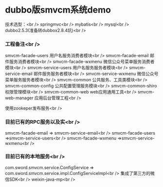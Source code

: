 # dubbo版smvcm系统demo
技术选型：<br /\>
springmvc<br /\>
mybatis<br /\>
mysql<br /\>
dubbo2.5.3(准备转dubbox2.8.4坑)<br /\>
### 工程备注<br /\>
smvcm-facade-users			用户名服务消费者模块<br /\>
smvcm-facade-email			邮件服务消费者模块<br /\>
smvcm-facade-wxmenu			微信公众号菜单服务消费者模块<br /\>
smvcm-service-users			用户名服务服务者模块<br /\>
smvcm-service-email			邮件服务服务者模块<br /\>
smvcm-service-wxmenu		微信公众号菜单服务服务者模块<br /\>
smvcm-common				公共服务、工具类模块<br /\>
smvcm-common-config			公共配置管理服务模块<br /\>
smvcm-common-shiro			权限管理模块<br /\>
smvcm-common-web			web应用通用工具<br /\>
smvcm-web-manager			应用后台管理工程<br /\>

使用zookeper发布服务<br /\>
### 目前已有的RPC服务以及实<br /\>
smvcm-facade-email => smvcm-service-email<br /\>
smvcm-facade-users =>smvcm-service-users<br /\>
smvcm-facade-wxmenu =>smvcm-service-wxmenu<br /\>
### 目前已有的本地服务<br /\>
com.sword.smvcm.service.ConfigService => com.sword.smvcm.service.impl.ConfigServiceImpl<br /\>
集成了第三方的微信SDK<br /\>
weixin-java-mp<br /\>
